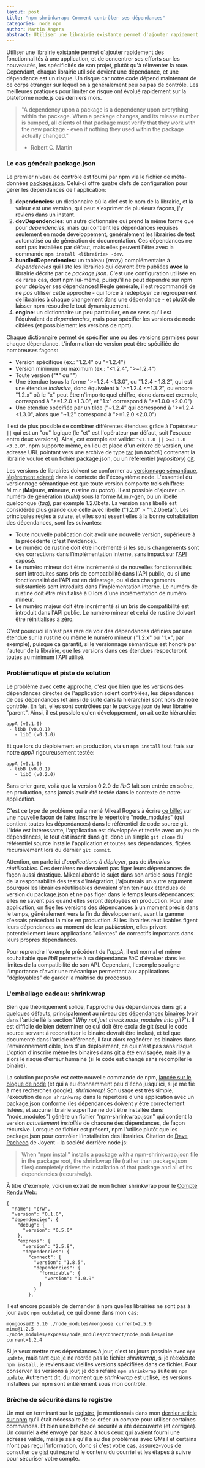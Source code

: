```yaml
---
layout: post
title: "npm shrinkwrap: Comment contrôler ses dépendances"
categories: node npm
author: Martin Angers
abstract: Utiliser une librairie existante permet d'ajouter rapidement des fonctionnalités à une application, et de concentrer ses efforts sur les nouveautés, les spécificités de son projet, plutôt qu'à réinventer la roue. Cependant, chaque librairie utilisée devient une dépendance, et une dépendance est un risque. Un risque car notre code dépend maintenant de ce corps étranger sur lequel on a généralement peu ou pas de contrôle. Les meilleures pratiques pour limiter ce risque ont évolué rapidement sur la plateforme node.js ces derniers mois.
---
```


Utiliser une librairie existante permet d'ajouter rapidement des fonctionnalités à une application, et de concentrer ses efforts sur les nouveautés, les spécificités de son projet, plutôt qu'à réinventer la roue. Cependant, chaque librairie utilisée devient une dépendance, et une dépendance est un risque. Un risque car notre code dépend maintenant de ce corps étranger sur lequel on a généralement peu ou pas de contrôle. Les meilleures pratiques pour limiter ce risque ont évolué rapidement sur la plateforme node.js ces derniers mois.

> "A dependency upon a package is a dependency upon everything within the package. When a package changes, and its release number is bumped, all clients of that package must verify that they work with the new package - even if nothing they used within the package actually changed."  
> - Robert C. Martin

### Le cas général: package.json

Le premier niveau de contrôle est fourni par npm via le fichier de méta-données [package.json][json]. Celui-ci offre quatre clefs de configuration pour gérer les dépendances de l'application:

1. **dependencies**: un dictionnaire où la clef est le nom de la librairie, et la valeur est une version, qui peut s'exprimer de plusieurs façons, j'y reviens dans un instant.
2. **devDependencies**: un autre dictionnaire qui prend la même forme que pour *dependencies*, mais qui contient les dépendances requises seulement en mode développement, généralement les librairies de test automatisé ou de génération de documentation. Ces dépendances ne sont pas installées par défaut, mais elles peuvent l'être avec la commande `npm install <librairie> -dev`.
3. **bundledDependencies**: un tableau (*array*) complémentaire à *dependencies* qui liste les librairies qui devront être publiées **avec** la librairie décrite par ce *package.json*. C'est une configuration utilisée en de rares cas, dont npm lui-même, puisqu'il ne peut dépendre sur npm pour déployer ses dépendances! Règle générale, il est recommandé de ne *pas* utiliser cette approche - qui force à redéployer ce regroupement de librairies à chaque changement dans une dépendance - et plutôt de laisser npm résoudre le tout dynamiquement.
4. **engine**: un dictionnaire un peu particulier, en ce sens qu'il est l'équivalent de *dependencies*, mais pour spécifier les versions de node ciblées (et possiblement les versions de npm).

Chaque dictionnaire permet de spécifier une ou des versions permises pour chaque dépendance. L'information de version peut être spécifiée de nombreuses façons:

*	Version spécifique (ex.: "1.2.4" ou "=1.2.4")
*	Version minimum ou maximum (ex.: "<1.2.4", ">=1.2.4")
*	Toute version ("*" ou "")
*	Une étendue (sous la forme ">=1.2.4 <1.3.0", ou "1.2.4 - 1.3.2", qui est une étendue *inclusive*, donc équivalent à ">=1.2.4 <=1.3.2", ou encore "1.2.x" où le "x" peut être n'importe quel chiffre, donc dans cet exemple, correspond à ">=1.2.0 <1.3.0", et "1.x" correspond à ">=1.0.0 <2.0.0")
*	Une étendue spécifiée par un tilde ("~1.2.4" qui correspond à ">=1.2.4 <1.3.0", alors que "~1.2" correspond à ">=1.2.0 <2.0.0")

Il est de plus possible de combiner différentes étendues grâce à l'opérateur `||` qui est un "ou" logique (le "et" est l'opérateur par défaut, soit l'espace entre deux versions). Ainsi, cet exemple est valide: `"<1.1.0 || >=3.1.0 <3.3.0"`. npm supporte même, en lieu et place d'un critère de version, une adresse URL pointant vers une archive de type [tar][] (un *tarball*) contenant la librairie voulue et un fichier package.json, ou un référentiel (*repository*) [git][].

Les versions de librairies doivent se conformer au [versionnage sémantique][semver], [légèrement adapté][nodesemver] dans le contexte de l'écosystème node. L'essentiel du versionnage sémantique est que toute version comporte trois chiffres: M.m.r (**M**ajeure, **m**ineure, **r**ustine ou *patch*). Il est possible d'ajouter un numéro de génération (*build*) sous la forme M.m.r-gen, ou un libellé quelconque (*tag*), par exemple 1.2.0beta. La version sans libellé est considérée plus grande que celle avec libellé ("1.2.0" > "1.2.0beta"). Les principales règles à suivre, et elles sont essentielles à la bonne cohabitation des dépendances, sont les suivantes:

*	Toute nouvelle publication doit avoir une nouvelle version, supérieure à la précédente (c'est l'évidence).
*	Le numéro de rustine doit être incrémenté si les seuls changements sont des corrections dans l'implémentation interne, sans impact sur l'[API][] exposé.
*	Le numéro mineur doit être incrémenté si de nouvelles fonctionnalités sont introduites sans bris de compatibilité dans l'API public, ou si une fonctionnalité de l'API est en délestage, ou si des changements substantiels sont introduits dans l'implémentation interne. Le numéro de rustine doit être réinitialisé à 0 lors d'une incrémentation de numéro mineur.
*	Le numéro majeur doit être incrémenté si un bris de compatibilité est introduit dans l'API public. Le numéro mineur et celui de rustine doivent être réinitialisés à zéro.

C'est pourquoi il n'est pas rare de voir des dépendances définies par une étendue sur la rustine ou même le numéro mineur ("1.2.x" ou "1.x", par exemple), puisque ça garantit, si le versionnage sémantique est honoré par l'auteur de la librairie, que les versions dans ces étendues respecteront toutes au minimum l'API utilisé.

### Problématique et piste de solution

Le problème avec cette approche, c'est que bien que les versions des dépendances directes de l'application soient contrôlées, les dépendances de ces dépendances (et ainsi de suite dans la hiérarchie) sont hors de notre contrôle. En fait, elles sont contrôlées par le package.json de leur librairie "parent". Ainsi, il est possible qu'en développement, on ait cette hiérarchie:

    appA (v0.1.0)
     - libB (v0.0.1)
       - libC (v0.1.0)

Et que lors du déploiement en production, via un `npm install` tout frais sur notre *appA* rigoureusement testée:

    appA (v0.1.0)
     - libB (v0.0.1)
       - libC (v0.2.0)

Sans crier gare, voilà que la version 0.2.0 de *libC* fait son entrée en scène, en production, sans jamais avoir été testée dans le contexte de notre application.

C'est ce type de problème qui a mené Mikeal Rogers à écrire [ce billet][nmingit] sur une nouvelle façon de faire: inscrire le répertoire "node_modules" (qui contient toutes les dépendances) dans le référentiel de code source git. L'idée est intéressante, l'application est développée et testée avec un jeu de dépendances, le tout est inscrit dans git, donc un simple `git clone` du référentiel source installe l'application et toutes ses dépendances, figées récursivement lors du dernier `git commit`.

Attention, on parle ici d'*applications à déployer*, **pas** de *librairies réutilisables*. Ces dernières ne devraient pas figer leurs dépendances de façon aussi drastique. Mikeal aborde le sujet dans son article sous l'angle de la responsabilité des tests d'intégration, j'ajouterais un autre argument pourquoi les librairies réutilisables devraient s'en tenir aux étendues de version du package.json et ne pas figer dans le temps leurs dépendances: elles ne savent pas quand elles seront déployées en production. Pour une application, on fige les versions des dépendances à un moment précis dans le temps, généralement vers la fin du développement, avant la gamme d'essais précédant la mise en production. Si les librairies réutilisables figent leurs dépendances au moment de leur *publication*, elles privent potentiellement leurs applications "clientes" de correctifs importants dans leurs propres dépendances.

Pour reprendre l'exemple précédent de l'*appA*, il est normal et même souhaitable que *libB* permette à sa dépendance *libC* d'évoluer dans les limites de la compatibilité de son API. Cependant, l'exemple souligne l'importance d'avoir une mécanique permettant aux applications "déployables" de garder la maîtrise du processus.

### L'emballage cadeau: shrinkwrap

Bien que théoriquement solide, l'approche des dépendances dans git a quelques défauts, principalement au niveau des [dépendances binaires][bindeps] (voir dans l'article lié la section "*Why not just check node_modules into git?*"). Il est difficile de bien déterminer ce qui doit être exclu de git (seul le code source servant à reconstituer le binaire devrait être inclus), et tel que documenté dans l'article référencé, il faut alors regénérer les binaires dans l'environnement cible, lors d'un déploiement, ce qui n'est pas sans risque. L'option d'inscrire même les binaires dans git a été envisagée, mais il y a alors le risque d'erreur humaine (si le code est changé sans recompiler le binaire).

La solution proposée est cette nouvelle commande de npm, [lancée sur le blogue de node][bindeps] (et qui a eu étonnamment peu d'écho jusqu'ici, si je me fie à mes recherches google), *shrinkwrap*! Son usage est très simple, l'exécution de `npm shrinkwrap` dans le répertoire d'une application avec un package.json conforme (les dépendances doivent y être correctement listées, et aucune librairie superflue ne doit être installée dans "node_modules") génère un fichier "npm-shrinkwrap.json" qui contient la version *actuellement installée* de chacune des dépendances, de façon récursive. Lorsque ce fichier est présent, npm l'utilise plutôt que les package.json pour contrôler l'installation des librairies. Citation de [Dave Pacheco][pacheco] de Joyent - la société derrière node.js:

> When "npm install" installs a package with a npm-shrinkwrap.json file in the package root, the shrinkwrap file (rather than package.json files) completely drives the installation of that package and all of its dependencies (recursively).

À titre d'exemple, voici un extrait de mon fichier shrinkwrap pour le [Compte Rendu Web][crw]:

    {
	  "name": "crw",
	  "version": "0.1.0",
	  "dependencies": {
	    "debug": {
	      "version": "0.5.0"
	    },
	    "express": {
	      "version": "2.5.8",
	      "dependencies": {
	        "connect": {
	          "version": "1.8.5",
	          "dependencies": {
	            "formidable": {
	              "version": "1.0.9"
	            }
	          }
	        },

Il est encore possible de demander à npm quelles librairies ne sont pas à jour avec `npm outdated`, ce qui donne dans mon cas:

    mongoose@2.5.10 ./node_modules/mongoose current=2.5.9
    mime@1.2.5 ./node_modules/express/node_modules/connect/node_modules/mime current=1.2.4

Si je veux mettre mes dépendances à jour, c'est toujours possible avec `npm update`, mais tant que je ne recrée pas le fichier *shrinkwrap*, si je réexécute `npm install`, je reviens aux vieilles versions spécifiées dans ce fichier. Pour conserver les versions à jour, je dois refaire `npm shrinkwrap` suite au `npm update`. Autrement dit, du moment que *shrinkwrap* est utilisé, les versions installées par npm sont entièrement sous mon contrôle.

### Brèche de sécurité dans le registre

Un mot en terminant sur le [registre][], je mentionnais dans mon [dernier article sur npm][moi] qu'il était nécessaire de se créer un compte pour utiliser certaines commandes. Et bien une brèche de sécurité a été découverte (et corrigée). Un courriel a été envoyé par Isaac à tous ceux qui avaient fourni une adresse valide, mais je sais qu'il a eu des problèmes avec GMail et certains n'ont pas reçu l'information, donc si c'est votre cas, assurez-vous de consulter ce [gist][] qui reprend le contenu du courriel et les étapes à suivre pour sécuriser votre compte.

[json]: http://npmjs.org/doc/json.html
[tar]: http://fr.wikipedia.org/wiki/Tar_(informatique)
[git]: http://fr.wikipedia.org/wiki/Git
[semver]: http://semver.org/
[nodesemver]: http://npmjs.org/doc/semver.html
[api]: http://fr.wikipedia.org/wiki/Interface_de_programmation
[nmingit]: http://www.mikealrogers.com/posts/nodemodules-in-git.html
[bindeps]: http://blog.nodejs.org/2012/02/27/managing-node-js-dependencies-with-shrinkwrap/
[crw]: http://www.compterenduweb.com/
[moi]: http://hypermegatop.github.com/2012/03/npm-la-base-essentielle-pour-debuter-avec-nodejs.html
[gist]: https://gist.github.com/2001456
[pacheco]: http://blog.nodejs.org/author/davepacheco/
[registre]: http://search.npmjs.org/
